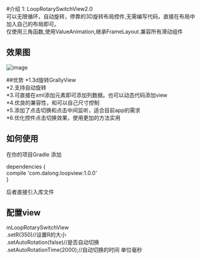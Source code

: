 #介绍
1: LoopRotarySwitchView2.0<br />
可以无限循环，自动旋转，停靠的3D旋转布局控件,无需编写代码，直接在布局中加入自己的布局即可。<br />
仅使用三角函数,使用ValueAnimation,继承FrameLayout.兼容所有滑动组件

## 效果图
![image](https://github.com/dalong982242260/LoopRotarySwitch/blob/master/img/dalong.gif)

##优势
*1.3d旋转GrallyView<br />
*2.支持自动旋转<br />
*3.可直接在xml添加元素即可添加列数据。也可以动态代码添加view<br />
*4.优良的兼容性，和可以自己尺寸控制<br />
*5.添加了点击切换和点击中间监听，适合目前app的需求<br />
*6.优化控件点击切换效果，使用更加的方法实用<br />

## 如何使用


在你的项目Gradle 添加

dependencies {<br />
     compile 'com.dalong:loopview:1.0.0'<br />
}<br />

后者直接引入库文件<br />
 
 
## 配置view 
   mLoopRotarySwitchView<br />
                  .setR(350)//设置R的大小<br />
                  .setAutoRotation(false)//是否自动切换<br />
                  .setAutoRotationTime(2000);//自动切换的时间  单位毫秒  <br />     
 
 
 

